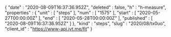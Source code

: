{
  "date" : "2020-08-09T16:37:36.952Z",
  "deleted" : false,
  "h" : "h-measure",
  "properties" : {
    "unit" : [ "steps" ],
    "num" : [ "1575" ],
    "start" : [ "2020-05-27T00:00:00Z" ],
    "end" : [ "2020-05-28T00:00:00Z" ],
    "published" : [ "2020-08-09T16:37:36.952Z" ]
  },
  "kind" : "steps",
  "slug" : "2020/08/tx0uo",
  "client_id" : "https://www-api.jvt.me/fit"
}
